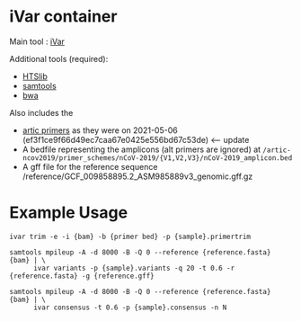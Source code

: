 # iVar container

Main tool : [iVar](https://andersen-lab.github.io/ivar/html/manualpage.html)

Additional tools (required):
* [HTSlib](https://github.com/samtools/htslib)
* [samtools](http://www.htslib.org/)
* [bwa](http://bio-bwa.sourceforge.net/)

Also includes the 
* [artic primers](https://github.com/artic-network/artic-ncov2019.git) as they were on 2021-05-06 (ef3f1ce9f66d49ec7caa67e0425e556bd67c53de) <-- update
* A bedfile representing the amplicons (alt primers are ignored) at `/artic-ncov2019/primer_schemes/nCoV-2019/{V1,V2,V3}/nCoV-2019_amplicon.bed`
* A gff file for the reference sequence /reference/GCF_009858895.2_ASM985889v3_genomic.gff.gz

# Example Usage

```
ivar trim -e -i {bam} -b {primer bed} -p {sample}.primertrim
```
```
samtools mpileup -A -d 8000 -B -Q 0 --reference {reference.fasta} {bam} | \
      ivar variants -p {sample}.variants -q 20 -t 0.6 -r {reference.fasta} -g {reference.gff}
```
```
samtools mpileup -A -d 8000 -B -Q 0 --reference {reference.fasta} {bam} | \
      ivar consensus -t 0.6 -p {sample}.consensus -n N
```
